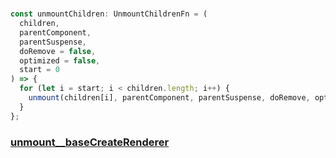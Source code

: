 #

```ts
const unmountChildren: UnmountChildrenFn = (
  children,
  parentComponent,
  parentSuspense,
  doRemove = false,
  optimized = false,
  start = 0
) => {
  for (let i = start; i < children.length; i++) {
    unmount(children[i], parentComponent, parentSuspense, doRemove, optimized);
  }
};
```

### [unmount__baseCreateRenderer](./unmount__baseCreateRenderer.md)
